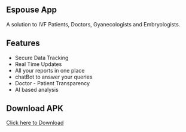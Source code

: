 ## Espouse App
A solution to IVF Patients, Doctors, Gyanecologists and Embryologists. 

## Features
- Secure Data Tracking
- Real Time Updates 
- All your reports in one place
- chatBot to answer your queries
- Doctor - Patient Transparency
- AI based analysis

## Download APK
[Click here to Download](http://github.com/TROCK3338/Espouse/releases/latest)

